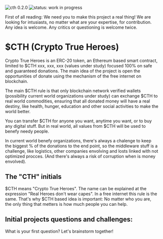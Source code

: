 ![cth 0.2.0](https://img.shields.io/badge/cth-0.2.0-green)
![status: work in progress](https://img.shields.io/badge/status-work%20in%20progress-blue)

First of all reading: We need you to make this project a real thing! We are looking for intusiasts, no matter what are your expertise, for contribution. Any idea is welcome. Any critics or questioning is welcome twice.
# $CTH (Crypto True Heroes)
Crypto True Heroes is an ERC-20 token, an Ethereum based smart contract, limited to $CTH xxx, xxx, xxx (values under study) focused 100% on safe and guaranteed donations. The main idea of the project is open the opportunities of donate using the mechanism of the free internet on blockchain.

The main $CTH rule is that only blockchain network verified wallets (possibility current world organizations under study) can exchange $CTH to real world commodities, ensuring that all donated money will have a real destiny, like health, hunger, education and other social activities to make the world better.

You can transfer $CTH for anyone you want, anytime you want, or to buy any digital stuff. But in real world, all values from $CTH will be used to benefy needy people.

In current world benefy organizations, there's always a chalenge to keep the biggest % of the donations to the end point, so the middleware stuff is a challenge, like logistics, other companies envolving and losts linked with not optimized procces. (And there's always a risk of corruption when is money envolved).

## The "CTH" initials 
$CTH means "Crypto True Heroes". The name can be explained at the expression "Real Heroes don't wear capes". In a free internet this rule is the same. That's why $CTH based idea is important: No matter who you are, the only thing that metters is how much people you can help.

## Initial projects questions and challenges:
What is your first question? Let's brainstorm together!